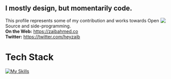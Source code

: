 <!---![Github Banner](https://github.com/heyzaib/heyzaib/blob/main/Github%20Banner.svg)-->
## I mostly design, but momentarily code.

<a href="https://discord.com/users/903665792300769290">
  <img src="https://lanyard.cnrad.dev/api/903665792300769290?idleMessage=Probably%20online%20but%20idle..&bg=161b22" align="right" />
</a>

This profile represents some of my contribution and works towards Open Source and side-programming. <br />
**On the Web:** https://zaibahmed.co<br />
**Twitter:** https://twitter.com/heyzaib <br />

# Tech Stack
[![My Skills](https://skillicons.dev/icons?i=ts,html,css,react,next,tailwind)](https://skillicons.dev)
